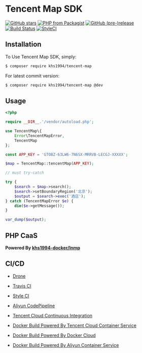 # Tencent Map SDK

[![GitHub stars](https://img.shields.io/github/stars/khs1994-php/tencent-map.svg?style=social&label=Stars)](https://github.com/khs1994-php/tencent-map) [![PHP from Packagist](https://img.shields.io/packagist/php-v/khs1994/tencent-map.svg)](https://packagist.org/packages/khs1994/tencent-map) [![GitHub (pre-)release](https://img.shields.io/github/release/khs1994-php/tencent-map/all.svg)](https://github.com/khs1994-php/tencent-map/releases) [![Build Status](https://travis-ci.org/khs1994-php/tencent-map.svg?branch=master)](https://travis-ci.org/khs1994-php/tencent-map) [![StyleCI](https://styleci.io/repos/115306597/shield?branch=master)](https://styleci.io/repos/115306597)

## Installation

To Use Tencent Map SDK, simply:

```bash
$ composer require khs1994/tencent-map
```

For latest commit version:

```bash
$ composer require khs1994/tencent-map @dev
```

## Usage

```php
<?php

require __DIR__.'/vendor/autoload.php';

use TencentMap\{
    Error\TencentMapError,
    TencentMap
};

const APP_KEY = 'GTOBZ-63LW6-7N6SX-MRRVB-LECGJ-XXXXX';

$map = TencentMap::tencentMap(APP_KEY);

// must try-catch

try {
    $search = $map->search();
    $search->setBoundaryRegion('北京');
    $output = $search->exec('酒店');
} catch (TencentMapError $e) {
    die($e->getMessage());
}

var_dump($output);
```

## PHP CaaS

**Powered By [khs1994-docker/lnmp](https://github.com/khs1994-docker/lnmp)**

## CI/CD

* [Drone](https://www.khs1994.com/categories/CI/Drone/)

* [Travis CI](https://travis-ci.org/khs1994-php/tencent-map)

* [Style CI](https://styleci.io/repos/115306597)

* [Aliyun CodePipeline](https://www.aliyun.com/product/codepipeline)

* [Tencent Cloud Continuous Integration](https://cloud.tencent.com/product/cci)

* [Docker Build Powered By Tencent Cloud Container Service](https://cloud.tencent.com/product/ccs)

* [Docker Build Powered By Docker Cloud](https://cloud.docker.com)

* [Docker Build Powered By Aliyun Container Service](https://www.aliyun.com/product/containerservice)
